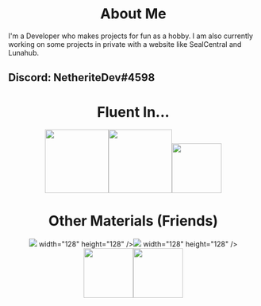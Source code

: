 <h1 align="center">About Me</h1>

I'm a Developer who makes projects for fun as a hobby. I am also currently working on some projects in private with a website like SealCentral and Lunahub.
## Discord: NetheriteDev#4598

<h1 align="center">Fluent In...</h1>

<div align="center">
<img src="https://upload.wikimedia.org/wikipedia/commons/thumb/6/61/HTML5_logo_and_wordmark.svg/512px-HTML5_logo_and_wordmark.svg.png" width="128" height="128" /><img src="https://upload.wikimedia.org/wikipedia/commons/thumb/d/d5/CSS3_logo_and_wordmark.svg/1452px-CSS3_logo_and_wordmark.svg.png" height="128" /><img src="https://upload.wikimedia.org/wikipedia/commons/6/6a/JavaScript-logo.png" width="100" height="100" />
</div>

<h1 align="center">Other Materials (Friends)</h1>

<div align="center">
<img src="<img src="https://user-images.githubusercontent.com/114841605/207480045-57373c0b-be5a-41e7-a106-86dbba366e9e.png"/> width="128" height="128" /><img src="<img src="https://user-images.githubusercontent.com/114841605/207481732-4a72a04b-34b5-4666-8244-05b3d33bc50d.png"/> width="128" height="128" /><img src="https://freepngimg.com/thumb/minecraft/21-2-minecraft-emerald-png.png" width="100" height="100" /><img src="https://minecraft-max.net/upload/iblock/845/k0sm05x8mhzfvqwkqsqaxji4js9tpzvp.png" width="100" height="100" />
</div>
